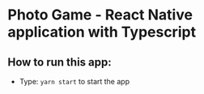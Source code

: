 # Photo Game - React Native application with Typescript

## How to run this app:
- Type: `yarn start` to start the app